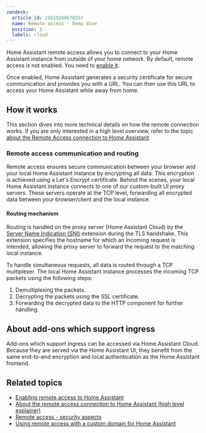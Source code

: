 ```yaml
---
zendesk:
  article_id: 25619268678557
  name: Remote access - Deep dive
  position: 3
  labels: cloud
---
```


Home Assistant remote access allows you to connect to your Home Assistant instance from outside of your home network. By default, remote access is not enabled. You need to [enable it](/hc/en-us/articles/26474279202973/).

Once enabled, Home Assistant generates a security certificate for secure communication and provides you with a URL. You can then use this URL to access your Home Assistant while away from home.

## How it works

This section dives into more technical details on how the remote connection works. If you are only interested in a high level overview, refer to the topic [about the Remote Access connection to Home Assistant](/hc/en-us/articles/26469707849629/).

### Remote access communication and routing

Remote access ensures secure communication between your browser and your local Home Assistant instance by encrypting all data. This encryption is achieved using a Let's Encrypt certificate. Behind the scenes, your local Home Assistant instance connects to one of our custom-built UI proxy servers. These servers operate at the TCP level, forwarding all encrypted data between your browser/client and the local instance.

#### Routing mechanism

Routing is handled on the proxy server (Home Assistant Cloud) by the [Server Name Indication (SNI)](https://en.wikipedia.org/wiki/Server_Name_Indication) extension during the TLS handshake. This extension specifies the hostname for which an incoming request is intended, allowing the proxy server to forward the request to the matching local instance.

To handle simultaneous requests, all data is routed through a TCP multiplexer. The local Home Assistant instance processes the incoming TCP packets using the following steps:

1. Demultiplexing the packets.
2. Decrypting the packets using the SSL certificate.
3. Forwarding the decrypted data to the HTTP component for further handling.

## About add-ons which support ingress

Add-ons which support Ingress can be accessed via Home Assistant Cloud. Because they are served via the Home Assistant UI, they benefit from the same end-to-end encryption and local authentication as the Home Assistant frontend.

## Related topics

- [Enabling remote access to Home Assistant](/hc/en-us/articles/26474279202973/)
- [About the remote access connection to Home Assistant (high level explainer)](/hc/en-us/articles/26469707849629/)
- [Remote access - security aspects](/hc/en-us/articles/26508882007581/)
- [Using remote access with a custom domain for Home Assistant](/hc/en-us/articles/26497540527517/)
